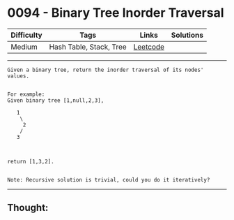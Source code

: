 # 0094 - Binary Tree Inorder Traversal

Difficulty  | Tags | Links | Solutions
----------- | ---- | ----- | -----
Medium | Hash Table, Stack, Tree | [Leetcode](https://leetcode.com/problems/binary-tree-inorder-traversal/description/) |


-----------

```
Given a binary tree, return the inorder traversal of its nodes' values.


For example:
Given binary tree [1,null,2,3],

   1
    \
     2
    /
   3



return [1,3,2].


Note: Recursive solution is trivial, could you do it iteratively?
```

-----------

## Thought:
